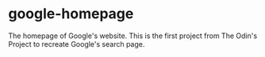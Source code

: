 # google-homepage
The homepage of Google's website. This is the first project from The Odin's
Project to recreate Google's search page.
